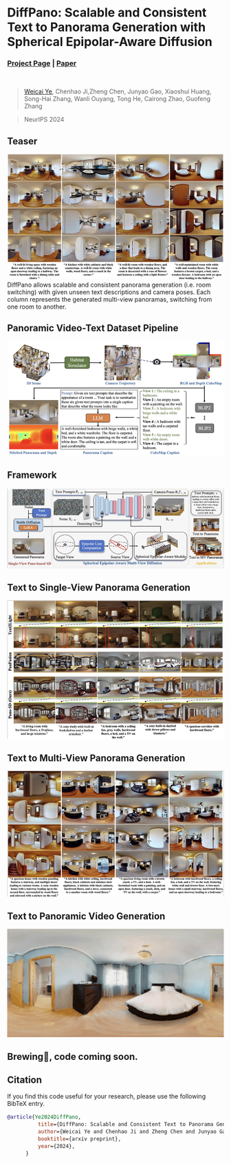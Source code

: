 # DiffPano: Scalable and Consistent Text to Panorama Generation with Spherical Epipolar-Aware Diffusion
### [Project Page](https://zju3dv.github.io/DiffPano/) | [Paper]()
<!-- Code is coming soon. -->

<br/>

> 

> [Weicai Ye](https://ywcmaike.github.io/), Chenhao Ji,Zheng Chen, Junyao Gao, Xiaoshui Huang, Song-Hai Zhang, Wanli Ouyang, Tong He, Cairong Zhao, Guofeng Zhang

> NeurIPS 2024

## Teaser
![demo_vid](assets/images/teaser.png)
DiffPano allows scalable and consistent panorama generation (i.e. room switching) with given unseen text descriptions and camera poses. Each column represents the generated multi-view panoramas, switching from one room to another.

## Panoramic Video-Text Dataset Pipeline
![demo_vid](assets/images/dataset_pipeline.jpg)

## Framework
![demo_vid](assets/images/framework.png)

## Text to Single-View Panorama Generation
![demo_vid](assets/images/text2pano.jpg)


## Text to Multi-View Panorama Generation
![demo_vid](assets/images/text2mvpano2.jpg)

## Text to Panoramic Video Generation
![demo_vid](assets/videos/pano_video/video4.gif)


## Brewing🍺, code coming soon.
## Citation

If you find this code useful for your research, please use the following BibTeX entry.

```bibtex
@article{Ye2024DiffPano,
          title={DiffPano: Scalable and Consistent Text to Panorama Generation with Spherical Epipolar-Aware Diffusion},
          author={Weicai Ye and Chenhao Ji and Zheng Chen and Junyao Gao and Xiaoshui Huang and Song-Hai Zhang and Wanli Ouyang and Tong He and Cairong Zhao and Guofeng Zhang},
          booktitle={arxiv preprint},
          year={2024},
      }
      
```